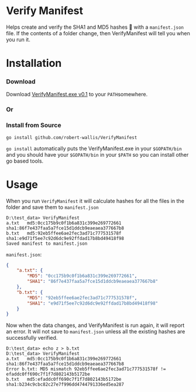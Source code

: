 # Verify Manifest

Helps create and verify the SHA1 and MD5 hashes :1234: with a `manifest.json` file.
If the contents of a folder change, then VerifyManifest will tell you when you run it.

# Installation

### Download
Download [VerifyManifest.exe v0.1](https://github.com/robert-wallis/VerifyManifest/releases/download/v0.1/VerifyManifest.exe) to your `PATH`somewhere.

### Or
### Install from Source
```
go install github.com/robert-wallis/VerifyManifest
```
`go install` automatically puts the VerifyManifest.exe in your `$GOPATH/bin` and you should have your `$GOPATH/bin` in your `$PATH` so you can install other go based tools.

# Usage
When you run `VerifyManifest` it will calculate hashes for all the files in the folder and save them to `manifest.json`
```
D:\test_data> VerifyManifest
a.txt	md5:0cc175b9c0f1b6a831c399e269772661	sha1:86f7e437faa5a7fce15d1ddcb9eaeaea377667b8
b.txt	md5:92eb5ffee6ae2fec3ad71c777531578f	sha1:e9d71f5ee7c92d6dc9e92ffdad17b8bd49418f98
Saved manifest to manifest.json
```

`manifest.json`:
```json
{
	"a.txt": {
		"MD5": "0cc175b9c0f1b6a831c399e269772661",
		"SHA1": "86f7e437faa5a7fce15d1ddcb9eaeaea377667b8"
	},
	"b.txt": {
		"MD5": "92eb5ffee6ae2fec3ad71c777531578f",
		"SHA1": "e9d71f5ee7c92d6dc9e92ffdad17b8bd49418f98"
	}
}
```

Now when the data changes, and VerifyManifest is run again, it will report an error.  It will not save to `manifest.json` unless all the existing hashes are successfully verified.
```
D:\test_data> echo z > b.txt
D:\test_data> VerifyManifest
a.txt   md5:0cc175b9c0f1b6a831c399e269772661    sha1:86f7e437faa5a7fce15d1ddcb9eaeaea377667b8
Error b.txt: MD5 mismatch 92eb5ffee6ae2fec3ad71c777531578f != efaddc0ff690c7f1f7d802143b5172be
b.txt   md5:efaddc0ff690c7f1f7d802143b5172be    sha1:b234c9cbc82c27e7f996dd4744791336ed5ea287
```
